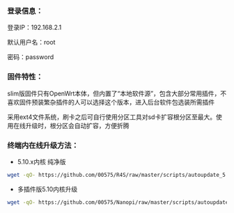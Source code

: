 ### 登录信息：
登录IP：192.168.2.1 

默认用户名：root 

密码：password

### 固件特性：

slim版固件只有OpenWrt本体，但内置了“本地软件源”，包含大部分常用插件，不喜欢固件预装繁杂插件的人可以选择这个版本，进入后台软件包选装所需插件

采用ext4文件系统，刷卡之后可自行使用分区工具对sd卡扩容根分区至最大。使用在线升级时，根分区会自动扩容，方便折腾

### 终端内在线升级方法： 

+ 5.10.x内核 纯净版
```bash
wget -qO- https://github.com/00575/R4S/raw/master/scripts/autoupdate_5.10.x.sh | ver=-slim sh
```
+ 多插件版5.10内核升级
```bash
wget -qO- https://github.com/00575/Nanopi/raw/master/scripts/autoupdate.sh | sh
```
